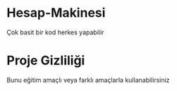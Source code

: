 # Hesap-Makinesi
Çok basit bir kod herkes yapabilir 
# Proje Gizliliği
Bunu eğitim amaçlı veya farklı amaçlarla kullanabilirsiniz
